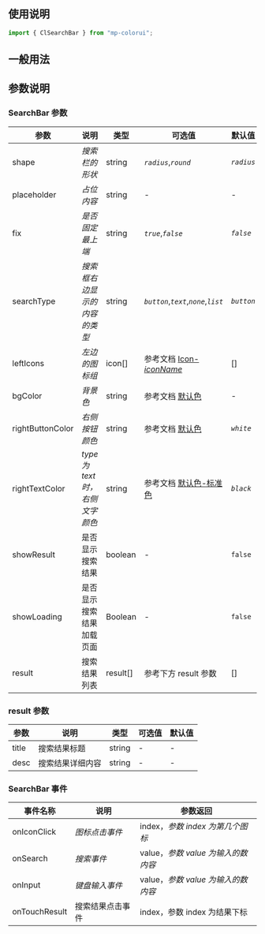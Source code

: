 ## 使用说明

```jsx
import { ClSearchBar } from "mp-colorui";
```

## 一般用法

<CodeShow componentName='searchBar' />

## 参数说明

### SearchBar 参数

| 参数             | 说明                            | 类型     | 可选值                                             | 默认值     |
| ---------------- | ------------------------------- | -------- | -------------------------------------------------- | ---------- |
| shape            | _搜索栏的形状_                  | string   | _`radius`_,_`round`_                               | _`radius`_ |
| placeholder      | _占位内容_                      | string   | -                                                  | -          |
| fix              | _是否固定最上端_                | string   | _`true`_,_`false`_                                 | _`false`_  |
| searchType       | _搜索框右边显示的内容的类型_    | string   | _`button`_,_`text`_,_`none`_,_`list`_              | _`button`_ |
| leftIcons        | _左边的图标组_                  | icon[]   | 参考文档 [Icon-_iconName_](/mp-colorui-doc/base/icon#iconname) | []         |
| bgColor          | _背景色_                        | string   | 参考文档 [默认色](/mp-colorui-doc/home/color)                     | -          |
| rightButtonColor | _右侧按钮颜色_                  | string   | 参考文档 [默认色](/mp-colorui-doc/home/color)                     | _`white`_  |
| rightTextColor   | _type 为 text 时，右侧文字颜色_ | string   | 参考文档 [默认色-标准色](/mp-colorui-doc/home/color#标准色)    | _`black`_  |
| showResult       | 是否显示搜索结果                | boolean  | -                                                  | `false`    |
| showLoading      | 是否显示搜索结果加载页面        | Boolean  | -                                                  | `false`    |
| result           | 搜索结果列表                    | result[] | 参考下方 result 参数                               | []         |

### result 参数

| 参数  | 说明             | 类型   | 可选值 | 默认值 |
| ----- | ---------------- | ------ | ------ | ------ |
| title | 搜索结果标题     | string | -      | -      |
| desc  | 搜索结果详细内容 | string | -      | -      |

### SearchBar 事件

| 事件名称      | 说明             | 参数返回                           |
| ------------- | ---------------- | ---------------------------------- |
| onIconClick   | _图标点击事件_   | index，_参数 index 为第几个图标_   |
| onSearch      | _搜索事件_       | value，_参数 value 为输入的数内容_ |
| onInput       | _键盘输入事件_   | value，_参数 value 为输入的数内容_ |
| onTouchResult | 搜索结果点击事件 | index，参数 index 为结果下标       |

<FloatPhone url="https://yinliangdream.github.io/mp-colorui-h5-demo/#/pages/components/searchBar/index" />
